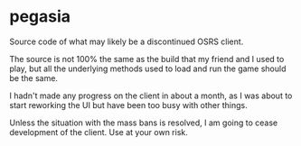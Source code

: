 # pegasia
Source code of what may likely be a discontinued OSRS client.

The source is not 100% the same as the build that my friend and I used to play, but all the underlying methods used to load and run the game should be the same.

I hadn't made any progress on the client in about a month, as I was about to start reworking the UI but have been too busy with other things.

Unless the situation with the mass bans is resolved, I am going to cease development of the client. Use at your own risk.
